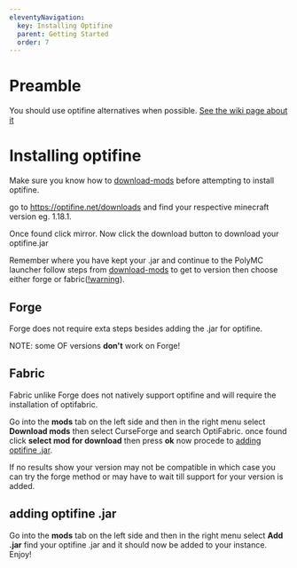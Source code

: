 ```yaml
---
eleventyNavigation:
  key: Installing Optifine
  parent: Getting Started
  order: 7
---
```

# Preamble

You should use optifine alternatives when possible. [See the wiki page about it](../install-of-alternatives)
# Installing optifine

Make sure you know how to [download-mods](../download-mods) before attempting to install optifine.

go to https://optifine.net/downloads and find your respective minecraft version eg. 1.18.1.

Once found click mirror. Now click the download button to download your optifine.jar

Remember where you have kept your .jar and continue to the PolyMC launcher follow steps from [download-mods](../download-mods) to get to version then choose either forge or fabric([!warning](#fabric)).

## Forge
Forge does not require exta steps besides adding the .jar for optifine. 

NOTE: some OF versions **don't** work on Forge!

## Fabric
Fabric unlike Forge does not natively support optifine and will require the installation of optifabric. 

Go into the **mods** tab on the left side and then in the right menu select **Download mods** then select CurseForge and search OptiFabric. once found click **select mod for download** then press **ok** now procede to [adding optifine .jar](#adding-optifine-.jar). 

If no results show your version may not be compatible in which case you can try the forge method or may have to wait till support for your version is added.

## adding optifine .jar
Go into the **mods** tab on the left side and then in the right menu select **Add .jar** find your optifine .jar and it should now be added to your instance. Enjoy!
